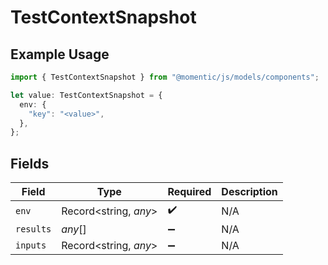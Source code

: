 # TestContextSnapshot

## Example Usage

```typescript
import { TestContextSnapshot } from "@momentic/js/models/components";

let value: TestContextSnapshot = {
  env: {
    "key": "<value>",
  },
};
```

## Fields

| Field                 | Type                  | Required              | Description           |
| --------------------- | --------------------- | --------------------- | --------------------- |
| `env`                 | Record<string, *any*> | :heavy_check_mark:    | N/A                   |
| `results`             | *any*[]               | :heavy_minus_sign:    | N/A                   |
| `inputs`              | Record<string, *any*> | :heavy_minus_sign:    | N/A                   |